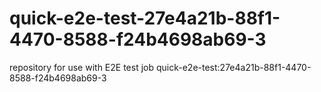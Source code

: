# quick-e2e-test-27e4a21b-88f1-4470-8588-f24b4698ab69-3
repository for use with E2E test job quick-e2e-test:27e4a21b-88f1-4470-8588-f24b4698ab69-3
